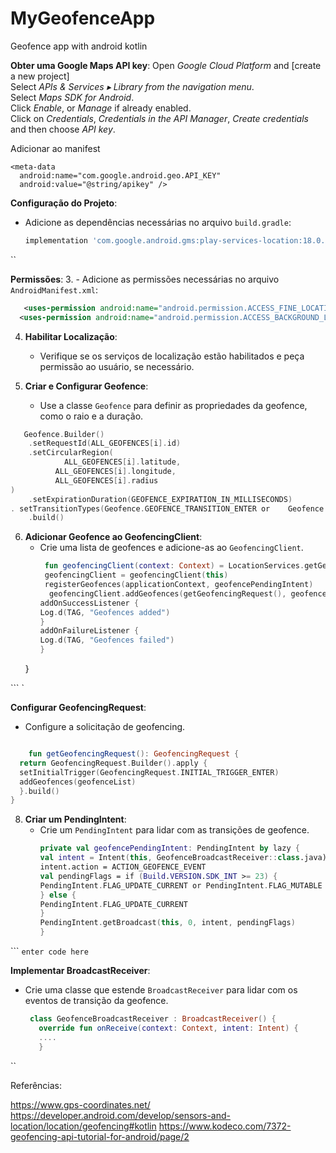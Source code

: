 
# MyGeofenceApp
Geofence app with android kotlin


**Obter uma Google Maps API key**:
Open _Google Cloud Platform_ and [create a new project]  
Select _APIs & Services ▸ Library from the navigation menu_.  
Select _Maps SDK for Android_.    
Click _Enable_, or _Manage_ if already enabled.  
Click on _Credentials_, _Credentials in the API Manager_, _Create credentials_ and then choose _API key_.

Adicionar ao manifest

    <meta-data  
      android:name="com.google.android.geo.API_KEY"  
      android:value="@string/apikey" />

**Configuração do Projeto**:
- Adicione as dependências necessárias no arquivo `build.gradle`:
   ```gradle  
   implementation 'com.google.android.gms:play-services-location:18.0.0'  

``


**Permissões**:
3. - Adicione as permissões necessárias no arquivo `AndroidManifest.xml`:

```xml  
   <uses-permission android:name="android.permission.ACCESS_FINE_LOCATION" />  
  <uses-permission android:name="android.permission.ACCESS_BACKGROUND_LOCATION" />  
```  


4. **Habilitar Localização**:
   - Verifique se os serviços de localização estão habilitados e peça permissão ao usuário, se necessário.

5. **Criar e Configurar Geofence**:
   - Use a classe `Geofence` para definir as propriedades da geofence, como o raio e a duração.

  ```kotlin    
	 Geofence.Builder()  
	  .setRequestId(ALL_GEOFENCES[i].id)  
	  .setCircularRegion(  
		      ALL_GEOFENCES[i].latitude,  
	        ALL_GEOFENCES[i].longitude,  
	        ALL_GEOFENCES[i].radius  
  )  
	  .setExpirationDuration(GEOFENCE_EXPIRATION_IN_MILLISECONDS)  
  .	setTransitionTypes(Geofence.GEOFENCE_TRANSITION_ENTER or 	Geofence.GEOFENCE_TRANSITION_EXIT)  
	  .build()

  ```  
6. **Adicionar Geofence ao GeofencingClient**:
   - Crie uma lista de geofences e adicione-as ao `GeofencingClient`.
      ```kotlin  
       fun geofencingClient(context: Context) = LocationServices.getGeofencingClient(context)
       geofencingClient = geofencingClient(this)
       registerGeofences(applicationContext, geofencePendingIntent)
		geofencingClient.addGeofences(getGeofencingRequest(), geofencePendingIntent).run {  
      addOnSuccessListener {  
      Log.d(TAG, "Geofences added")  
      }  
      addOnFailureListener {  
      Log.d(TAG, "Geofences failed")  
      }  
   }

```  `

**Configurar GeofencingRequest**:
- Configure a solicitação de geofencing.

```kotlin  

    fun getGeofencingRequest(): GeofencingRequest {  
  return GeofencingRequest.Builder().apply {  
  setInitialTrigger(GeofencingRequest.INITIAL_TRIGGER_ENTER)  
  addGeofences(geofenceList)  
  }.build()  
}

```
8. **Criar um PendingIntent**:
   - Crie um `PendingIntent` para lidar com as transições de geofence.
      ```kotlin  
      private val geofencePendingIntent: PendingIntent by lazy {  
      val intent = Intent(this, GeofenceBroadcastReceiver::class.java)  
      intent.action = ACTION_GEOFENCE_EVENT  
      val pendingFlags = if (Build.VERSION.SDK_INT >= 23) {  
      PendingIntent.FLAG_UPDATE_CURRENT or PendingIntent.FLAG_MUTABLE  
      } else {  
      PendingIntent.FLAG_UPDATE_CURRENT  
      }  
      PendingIntent.getBroadcast(this, 0, intent, pendingFlags)  
      }

```  `enter code here`

**Implementar BroadcastReceiver**:


- Crie uma classe que estende `BroadcastReceiver` para lidar com os eventos de transição da geofence.
   ```kotlin  
    class GeofenceBroadcastReceiver : BroadcastReceiver() {  
      override fun onReceive(context: Context, intent: Intent) {
      ....
      }

``

Referências:

https://www.gps-coordinates.net/ https://developer.android.com/develop/sensors-and-location/location/geofencing#kotlin https://www.kodeco.com/7372-geofencing-api-tutorial-for-android/page/2




